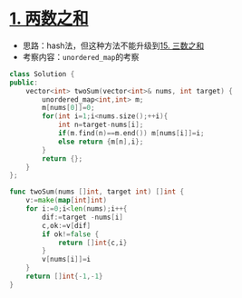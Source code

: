 # [1. 两数之和](https://leetcode-cn.com/problems/two-sum/)

+ 思路：hash法，但这种方法不能升级到[15. 三数之和](/code/15.%20三数之和.md)
+ 考察内容：`unordered_map`的考察

```cpp
class Solution {
public:
    vector<int> twoSum(vector<int>& nums, int target) {
        unordered_map<int,int> m;
        m[nums[0]]=0;
        for(int i=1;i<nums.size();++i){
            int n=target-nums[i];
            if(m.find(n)==m.end()) m[nums[i]]=i;
            else return {m[n],i};
        }
        return {};
    }
};
```

```go
func twoSum(nums []int, target int) []int {
    v:=make(map[int]int)
    for i:=0;i<len(nums);i++{
        dif:=target -nums[i]
        c,ok:=v[dif]
        if ok!=false {
            return []int{c,i}
        }
        v[nums[i]]=i
    }
    return []int{-1,-1}
}
```
